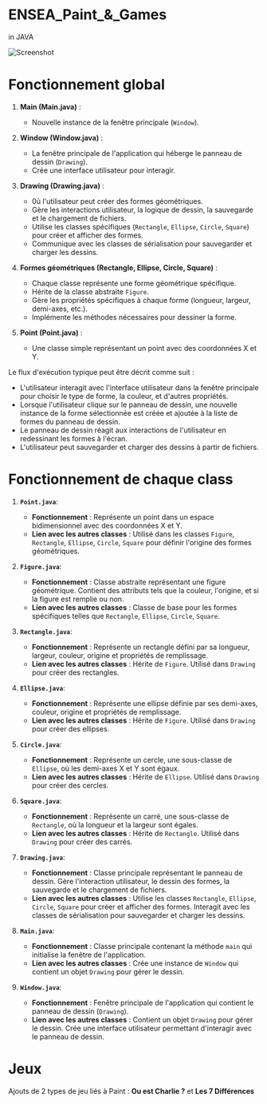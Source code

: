 # ENSEA_Paint_&_Games
in JAVA

![Screenshot](../img/paint.png)
# Fonctionnement global
1. **Main (Main.java)** :
   - Nouvelle instance de la fenêtre principale (`Window`).

2. **Window (Window.java)** :
   - La fenêtre principale de l'application qui héberge le panneau de dessin (`Drawing`).
   - Crée une interface utilisateur pour interagir.

3. **Drawing (Drawing.java)** :
   - 0ù l'utilisateur peut créer des formes géométriques.
   - Gère les interactions utilisateur, la logique de dessin, la sauvegarde et le chargement de fichiers.
   - Utilise les classes spécifiques (`Rectangle`, `Ellipse`, `Circle`, `Square`) pour créer et afficher des formes.
   - Communique avec les classes de sérialisation pour sauvegarder et charger les dessins.

4. **Formes géométriques (Rectangle, Ellipse, Circle, Square)** :
   - Chaque classe représente une forme géométrique spécifique.
   - Hérite de la classe abstraite `Figure`.
   - Gère les propriétés spécifiques à chaque forme (longueur, largeur, demi-axes, etc.).
   - Implémente les méthodes nécessaires pour dessiner la forme.

5. **Point (Point.java)** :
   - Une classe simple représentant un point avec des coordonnées X et Y.

Le flux d'exécution typique peut être décrit comme suit :

- L'utilisateur interagit avec l'interface utilisateur dans la fenêtre principale pour choisir le type de forme, la couleur, et d'autres propriétés.
- Lorsque l'utilisateur clique sur le panneau de dessin, une nouvelle instance de la forme sélectionnée est créée et ajoutée à la liste de formes du panneau de dessin.
- Le panneau de dessin réagit aux interactions de l'utilisateur en redessinant les formes à l'écran.
- L'utilisateur peut sauvegarder et charger des dessins à partir de fichiers.

# Fonctionnement de chaque class

1. **`Point.java`**:
   - **Fonctionnement** : Représente un point dans un espace bidimensionnel avec des coordonnées X et Y.
   - **Lien avec les autres classes** : Utilisé dans les classes `Figure`, `Rectangle`, `Ellipse`, `Circle`, `Square` pour définir l'origine des formes géométriques.

2. **`Figure.java`**:
   - **Fonctionnement** : Classe abstraite représentant une figure géométrique. Contient des attributs tels que la couleur, l'origine, et si la figure est remplie ou non.
   - **Lien avec les autres classes** : Classe de base pour les formes spécifiques telles que `Rectangle`, `Ellipse`, `Circle`, `Square`.

3. **`Rectangle.java`**:
   - **Fonctionnement** : Représente un rectangle défini par sa longueur, largeur, couleur, origine et propriétés de remplissage.
   - **Lien avec les autres classes** : Hérite de `Figure`. Utilisé dans `Drawing` pour créer des rectangles.

4. **`Ellipse.java`**:
   - **Fonctionnement** : Représente une ellipse définie par ses demi-axes, couleur, origine et propriétés de remplissage.
   - **Lien avec les autres classes** : Hérite de `Figure`. Utilisé dans `Drawing` pour créer des ellipses.

5. **`Circle.java`**:
   - **Fonctionnement** : Représente un cercle, une sous-classe de `Ellipse`, où les demi-axes X et Y sont égaux.
   - **Lien avec les autres classes** : Hérite de `Ellipse`. Utilisé dans `Drawing` pour créer des cercles.

6. **`Square.java`**:
   - **Fonctionnement** : Représente un carré, une sous-classe de `Rectangle`, où la longueur et la largeur sont égales.
   - **Lien avec les autres classes** : Hérite de `Rectangle`. Utilisé dans `Drawing` pour créer des carrés.

7. **`Drawing.java`**:
   - **Fonctionnement** : Classe principale représentant le panneau de dessin. Gère l'interaction utilisateur, le dessin des formes, la sauvegarde et le chargement de fichiers.
   - **Lien avec les autres classes** : Utilise les classes `Rectangle`, `Ellipse`, `Circle`, `Square` pour créer et afficher des formes. Interagit avec les classes de sérialisation pour sauvegarder et charger les dessins.

8. **`Main.java`**:
   - **Fonctionnement** : Classe principale contenant la méthode `main` qui initialise la fenêtre de l'application.
   - **Lien avec les autres classes** : Crée une instance de `Window` qui contient un objet `Drawing` pour gérer le dessin.

9. **`Window.java`**:
   - **Fonctionnement** : Fenêtre principale de l'application qui contient le panneau de dessin (`Drawing`).
   - **Lien avec les autres classes** : Contient un objet `Drawing` pour gérer le dessin. Crée une interface utilisateur permettant d'interagir avec le panneau de dessin.

# Jeux 

Ajouts de 2 types de jeu liés à Paint : **Ou est Charlie ?** et **Les 7 Différences**

